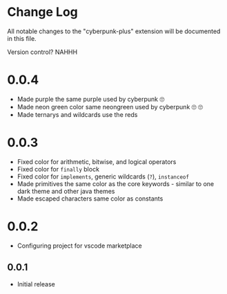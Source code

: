 # Change Log
All notable changes to the "cyberpunk-plus" extension will be documented in this file.

Version control? NAHHH

# 0.0.4
- Made purple the same purple used by cyberpunk 🙄
- Made neon green color same neongreen used by cyberpunk 🙄 🙄
- Made ternarys and wildcards use the reds

# 0.0.3
- Fixed color for arithmetic, bitwise, and logical operators
- Fixed color for `finally` block
- Fixed color for `implements`, generic wildcards (`?`), `instanceof`
- Made primitives the same color as the core keywords - similar to one dark theme and other java themes
- Made escaped characters same color as constants

# 0.0.2
- Configuring project for vscode marketplace

## 0.0.1
- Initial release
